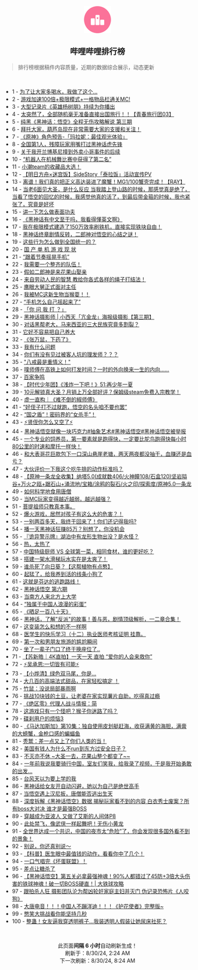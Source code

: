 <div align="center">
    <img src="./assets/icon_rank.png" alt="logo" />
    <h2>哔哩哔哩排行榜</h>
</div>

> 排行榜根据稿件内容质量，近期的数据综合展示，动态更新

<br />

<ul><li><span>1 - <a href=https://www.bilibili.com/BV1N1421b7NL>为了让大家多喝水，我做了这个…</a></span></li><li><span>2 - <a href=https://www.bilibili.com/BV1Lb421E7dn>游戏加速100倍+极限模式+一格物品栏通关MC!</a></span></li><li><span>3 - <a href=https://www.bilibili.com/BV1Wbs7e5EmH>大型记录片《英雄杨树朋》持续为你播出</a></span></li><li><span>4 - <a href=https://www.bilibili.com/BV1B4421o7MT>太突然了，全部随机毫无准备直接出国旅行！！【青春旅行团03】</a></span></li><li><span>5 - <a href=https://www.bilibili.com/BV1ST421z7EW>纯黑《黑神话：悟空》全程无伤攻略解说&nbsp;第三期</a></span></li><li><span>6 - <a href=https://www.bilibili.com/BV1HM4m1Y7vx>拜托大家，葫芦岛现在非常需要大家的支援和关注！</a></span></li><li><span>7 - <a href=https://www.bilibili.com/BV1LW421X7BZ>《原神》角色预告-「玛拉妮：最佳观光体验」</a></span></li><li><span>8 - <a href=https://www.bilibili.com/BV1X1WredEdw>全国第1人，残障玩家用嘴打过黑神话虎先锋</a></span></li><li><span>9 - <a href=https://www.bilibili.com/BV1NW421X7RV>关于我开兰博基尼撞到外卖小哥事件的后续</a></span></li><li><span>10 - <a href=https://www.bilibili.com/BV16E4m197S4>“机器人在机械舞比赛中获得了第二名”</a></span></li><li><span>11 - <a href=https://www.bilibili.com/BV1ME4m1R79t>小潮team的收藏品大选！</a></span></li><li><span>12 - <a href=https://www.bilibili.com/BV1ZW421Q7PC>【明日方舟×迷宫饭】SideStory「泰拉饭」活动宣传PV</a></span></li><li><span>13 - <a href=https://www.bilibili.com/BV1zW421Q796>离谱！我们真的把正义高达装进了魔蟹！MG1/100蟹壳完成！【RAY】</a></span></li><li><span>14 - <a href=https://www.bilibili.com/BV1on4y1f7XJ>当老6面见大圣，是什么反应&nbsp;当我踏上登山路的时候，那感觉真是绝了，当看了悟空的回忆的时候，我感觉他真的活了，到最后带金箍的时候，我也紧张了，究竟是好坏</a></span></li><li><span>15 - <a href=https://www.bilibili.com/BV1b4421o7By>讲一下怎么做表面功夫</a></span></li><li><span>16 - <a href=https://www.bilibili.com/BV1LE4m197xG>《黑神话有中文至于吗，我看得懂英文啊》</a></span></li><li><span>17 - <a href=https://www.bilibili.com/BV1aCspeuEyz>我在极限模式建造了150万效率刷铁机，直接实现铁块自由！</a></span></li><li><span>18 - <a href=https://www.bilibili.com/BV1eWsxeSESa>黑神话终章剧情反转，二郎神对悟空的心结之谜！</a></span></li><li><span>19 - <a href=https://www.bilibili.com/BV1kf421e7mS>这些行为怎么做到全国统一的？</a></span></li><li><span>20 - <a href=https://www.bilibili.com/BV1Cx4y1s73T>国&nbsp;产&nbsp;单&nbsp;机&nbsp;游&nbsp;戏&nbsp;现&nbsp;状</a></span></li><li><span>21 - <a href=https://www.bilibili.com/BV13RWCebEnS>“跟着节奏摇晃手机”</a></span></li><li><span>22 - <a href=https://www.bilibili.com/BV1db42177Nx>我需要一个整齐的队伍！</a></span></li><li><span>23 - <a href=https://www.bilibili.com/BV1u2421o76W>假如二郎神是来花果山娶亲</a></span></li><li><span>24 - <a href=https://www.bilibili.com/BV1A2421o7S7>来自劳动人民的智慧&nbsp;教给你各式各样的绳子打结法！</a></span></li><li><span>25 - <a href=https://www.bilibili.com/BV1tr421T7Da>鹰眼大舅正式面对主任</a></span></li><li><span>26 - <a href=https://www.bilibili.com/BV1HZ421K7Ag>我被MC这新生物当猴耍！！</a></span></li><li><span>27 - <a href=https://www.bilibili.com/BV1x4s7e1E3b>“手机怎么自己摇起来了”</a></span></li><li><span>28 - <a href=https://www.bilibili.com/BV1rf421i7C7>「你&nbsp;问&nbsp;我&nbsp;打&nbsp;？」</a></span></li><li><span>29 - <a href=https://www.bilibili.com/BV1EQsWeXE4e>黑神话摄影师&nbsp;|&nbsp;小西天「亢金龙」海报级摄影【第三期】</a></span></li><li><span>30 - <a href=https://www.bilibili.com/BV1rM4m117sq>对话黑帮老大，马来西亚的三大民族究竟多割裂？</a></span></li><li><span>31 - <a href=https://www.bilibili.com/BV1kLW2eQEVL>它好不容易把自己养大</a></span></li><li><span>32 - <a href=https://www.bilibili.com/BV1sW421X7C2>《张万鼠，下药了》</a></span></li><li><span>33 - <a href=https://www.bilibili.com/BV16M4m117t4>我有什么问题</a></span></li><li><span>34 - <a href=https://www.bilibili.com/BV1ti421z7V7>你们有没有见过被客人坑的理发师？？？</a></span></li><li><span>35 - <a href=https://www.bilibili.com/BV18U411m7ha>&quot;八戒最是重情义！&quot;</a></span></li><li><span>36 - <a href=https://www.bilibili.com/BV1rE421c77g>噗师傅在高铁上如何打发时间？一时的外向换来一生的内向......</a></span></li><li><span>37 - <a href=https://www.bilibili.com/BV1RM4m1a7Ho>百家争鸣</a></span></li><li><span>38 - <a href=https://www.bilibili.com/BV1Pi421r7SU>【时代少年团】《浅炸一下吧！》51:再少年一夏</a></span></li><li><span>39 - <a href=https://www.bilibili.com/BV1M4421f7gu>10元解锁真大圣？月销上万全部好评？保姆级steam免费入宗教学！</a></span></li><li><span>40 - <a href=https://www.bilibili.com/BV124421f7pg>虚一直构｜《难不倒的椒师傅》</a></span></li><li><span>41 - <a href=https://www.bilibili.com/BV1nis7ezEYU>“好侄子打不过就跑，悟空的名头咱不要也罢”</a></span></li><li><span>42 - <a href=https://www.bilibili.com/BV1xT421z7EH>“国之盾”！密码界的“女杀手”！</a></span></li><li><span>43 - <a href=https://www.bilibili.com/BV1MFsTeWEfm>⚡贤侄你怎么又空了⚡</a></span></li><li><span>44 - <a href=https://www.bilibili.com/BV1RbsTeYE8V>黑神话悟空就像一块巧克力#抽象艺术#黑神话悟空#黑神话悟空被举报</a></span></li><li><span>45 - <a href=https://www.bilibili.com/BV1GnsHeTEtr>一个专业的饲养员，第一要素就是跑得快，一定要比鸵鸟跑得快每小时80公里的时速和摩托一样快！</a></span></li><li><span>46 - <a href=https://www.bilibili.com/BV1eZ421K7yh>和大表哥花巨款包下一口深山悬崖老塘，两天两夜都没抽干，血赚还是血亏？</a></span></li><li><span>47 - <a href=https://www.bilibili.com/BV1yW421X75w>大伙评价一下我这个吃牛排的动作标准吗？</a></span></li><li><span>48 - <a href=https://www.bilibili.com/BV14Z421L7DN>【原神一条龙全收集】纳塔5.0(成就数406/火神瞳108/石盒120)坚岩隘谷+万火之瓯+踞石山+涌流地/宝箱/涂鸦的裂石/火之印/探索度/原神5.0一条龙</a></span></li><li><span>49 - <a href=https://www.bilibili.com/BV1eH4y1F77a>如何科学地食用唐僧</a></span></li><li><span>50 - <a href=https://www.bilibili.com/BV1uU411m7hR>当MC玩家变得越近越弱，越远越强？</a></span></li><li><span>51 - <a href=https://www.bilibili.com/BV1gbW6eSECp>菩提祖师只教真本事。</a></span></li><li><span>52 - <a href=https://www.bilibili.com/BV1mZ421578k>爆火游戏，居然对孩子有这么大的危害？！</a></span></li><li><span>53 - <a href=https://www.bilibili.com/BV1xi421z7F6>一别两百多天，我终于回来了！你们还记得我吗?</a></span></li><li><span>54 - <a href=https://www.bilibili.com/BV1f6W1e1ERB>播一天黑神话狂赚85万？别想了，你没机会</a></span></li><li><span>55 - <a href=https://www.bilibili.com/BV1yZ42157dw>『诡异警示牌』湖泊中有龙形生物出没？是水怪？</a></span></li><li><span>56 - <a href=https://www.bilibili.com/BV1Ui421r7f3>热，太热了</a></span></li><li><span>57 - <a href=https://www.bilibili.com/BV1C4421f7Mj>中国特级厨师&nbsp;VS&nbsp;全球第一菜，相同食材，谁的更好吃？</a></span></li><li><span>58 - <a href=https://www.bilibili.com/BV1PT421z7cE>搭建一架水滑梯玩水实在是太爽了！</a></span></li><li><span>59 - <a href=https://www.bilibili.com/BV1mE421F7jL>谁杀死了向日葵？【这帮植物有点憨】</a></span></li><li><span>60 - <a href=https://www.bilibili.com/BV1s2421f7Ys>起猛了，给我养到活的线条小狗了</a></span></li><li><span>61 - <a href=https://www.bilibili.com/BV1UMspeAEWA>这就是芬达的逃跑路线！</a></span></li><li><span>62 - <a href=https://www.bilibili.com/BV1Xr421K78R>黑神话悟空&nbsp;第六期</a></span></li><li><span>63 - <a href=https://www.bilibili.com/BV134421f7yk>当南方人来北方上大学</a></span></li><li><span>64 - <a href=https://www.bilibili.com/BV1QLWoeaEBg>“独属于中国人浪漫的彩蛋”</a></span></li><li><span>65 - <a href=https://www.bilibili.com/BV1qS421Q7ZE>《晒足一百八十天》</a></span></li><li><span>66 - <a href=https://www.bilibili.com/BV1JU411m77g>黑神话，了解&quot;反派&quot;的故事！善与恶，剧情顶级解析，一二章合集！</a></span></li><li><span>67 - <a href=https://www.bilibili.com/BV1G4sxemE9d>这变装怎么和想的不一样啊</a></span></li><li><span>68 - <a href=https://www.bilibili.com/BV1JysHeSEUG>医学生的快乐学习（十二）执业医师考核证明&nbsp;挂靠。</a></span></li><li><span>69 - <a href=https://www.bilibili.com/BV1C1421t758>第一次和男朋友旅游的尴尬瞬间</a></span></li><li><span>70 - <a href=https://www.bilibili.com/BV12U411m7t3>坐了一辈子门口了终于换座位了..</a></span></li><li><span>71 - <a href=https://www.bilibili.com/BV1yAsxePEpf>【苏新皓｜4K直拍】一天一天&nbsp;直拍&nbsp;“爱你的人会来救你”</a></span></li><li><span>72 - <a href=https://www.bilibili.com/BV17os5etEpm>⚡吴承恩:一切皆有可能⚡</a></span></li><li><span>73 - <a href=https://www.bilibili.com/BV1LKs7eFEyn>【小烨清】绿色双马尾，你是…</a></span></li><li><span>74 - <a href=https://www.bilibili.com/BV1974y127GM>大几百的高端法式甜品，在家轻松搞定&nbsp;！</a></span></li><li><span>75 - <a href=https://www.bilibili.com/BV1Vi421r7WL>竹鼠：没说局部暴雨啊</a></span></li><li><span>76 - <a href=https://www.bilibili.com/BV1JBs7eME13>挑战10块钱的土豆，让老婆在家实现薯片自助，吃得真过瘾</a></span></li><li><span>77 - <a href=https://www.bilibili.com/BV1Zz421e7qz>《绝区零》代理人战斗情报：简</a></span></li><li><span>78 - <a href=https://www.bilibili.com/BV1s2stekEug>这游戏只有一个怪吧？猴子你迷路了吗？</a></span></li><li><span>79 - <a href=https://www.bilibili.com/BV1mBsNeUEzV>碟刹用户的烦恼3</a></span></li><li><span>80 - <a href=https://www.bilibili.com/BV1Ri421r7Eo>《马达加斯加》第10集：独自使用皮划艇赶海，收获满黄的海胆，满膏的大螃蟹，金枪口感的蝙蝠鱼</a></span></li><li><span>81 - <a href=https://www.bilibili.com/BV1tT421r7PK>秃鹫：差一点又上了你们人类的当！</a></span></li><li><span>82 - <a href=https://www.bilibili.com/BV1US421Q7QV>美国有钱人为什么不run到东方过安全日子？</a></span></li><li><span>83 - <a href=https://www.bilibili.com/BV1eSsKecE9T>不灭亦不休&nbsp;~大圣一去，花果山整个都变了~~</a></span></li><li><span>84 - <a href=https://www.bilibili.com/BV1XUsLeQEjA>一年前我说我要骑行中国，室友们笑我，给我录了视频，于是我开始勇敢的出发…</a></span></li><li><span>85 - <a href=https://www.bilibili.com/BV1BBWCeMEow>台风天以为要上学的我</a></span></li><li><span>86 - <a href=https://www.bilibili.com/BV1ay411v7zy>黑神话给女友开自动闪避，她以为自己是绝世高手</a></span></li><li><span>87 - <a href=https://www.bilibili.com/BV1kx4y1s7wj>当悟空遇上汉尼扳，唐僧能否逃出生天</a></span></li><li><span>88 - <a href=https://www.bilibili.com/BV1EVsxe4EQJ>深度拆解《黑神话悟空》数据&nbsp;揭秘玩家看不到的内容&nbsp;白衣秀士废案？所有boss大对决&nbsp;谁才是最强BOSS</a></span></li><li><span>89 - <a href=https://www.bilibili.com/BV1HE421c7ig>穿越成为亚波人&nbsp;又做了艾斯的人间体P8</a></span></li><li><span>90 - <a href=https://www.bilibili.com/BV18sWBeCES1>此处禁飞，像武侠一样起舞吧！无伤小黄龙</a></span></li><li><span>91 - <a href=https://www.bilibili.com/BV1hZ421L7iH>全世界达成一个共识，中国的夜市太“危险”了，你会发现很多国外看不到的景象！</a></span></li><li><span>92 - <a href=https://www.bilibili.com/BV1WM4m1a7ei>别说，你还真别说～</a></span></li><li><span>93 - <a href=https://www.bilibili.com/BV1nZ421K7k3>【科普】医生眼中最值钱的动作，看看你中了几个！</a></span></li><li><span>94 - <a href=https://www.bilibili.com/BV1e7WBeEE9B>一口气唱完《坏蛋联盟》！</a></span></li><li><span>95 - <a href=https://www.bilibili.com/BV1zf421i7CT>差点让糖杀了</a></span></li><li><span>96 - <a href=https://www.bilibili.com/BV11U411m7H4>【黑神话悟空】第五关必拿最强神魂！90%人都错过了45防+3倍大头伤害的铁球神魂！破一切BOSS硬直！|&nbsp;大铁球攻略</a></span></li><li><span>97 - <a href=https://www.bilibili.com/BV1xH4y1F71c>跟拍杀人狂&nbsp;摄影团队沦为帮凶轮奸家庭主妇并灭门&nbsp;伪记录恐怖片《人咬狗》</a></span></li><li><span>98 - <a href=https://www.bilibili.com/BV1EHsTeuE6q>大唐电音！！！中国人不蹦洋迪！！！《护花使者》完整版~</a></span></li><li><span>99 - <a href=https://www.bilibili.com/BV1P1421b782>憋笑大挑战看你能坚持几秒</a></span></li><li><span>100 - <a href=https://www.bilibili.com/BV1c2421f7W8>整蛊！女友逼我穿透明裤子…我装透明人假装让她尿床社死？</a></span></li></ul>

<br />

<p align=center>此页面<b>间隔 6 小时</b>自动刷新生成！<br>刷新于：8/30/24, 2:24 AM<br>下一次刷新：8/30/24, 8:24 AM</p>